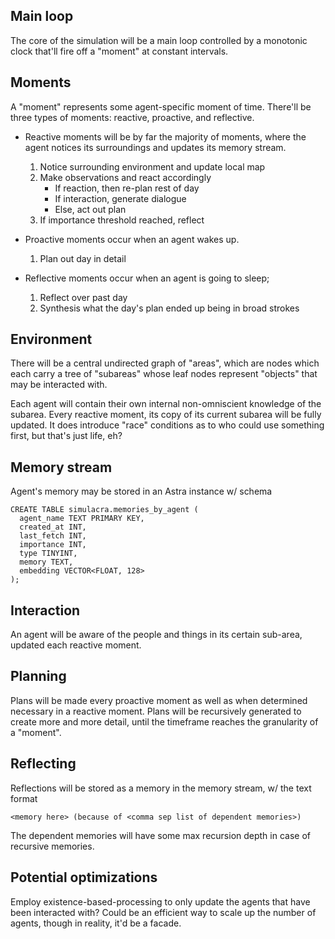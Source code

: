 ## Main loop
The core of the simulation will be a main loop controlled by a monotonic clock that'll fire off a
"moment" at constant intervals.

## Moments
A "moment" represents some agent-specific moment of time. There'll be three types of moments: 
reactive, proactive, and reflective.

  - Reactive moments will be by far the majority of moments, where the agent notices its
    surroundings and updates its memory stream.
    1. Notice surrounding environment and update local map
    2. Make observations and react accordingly
       - If reaction, then re-plan rest of day
       - If interaction, generate dialogue
       - Else, act out plan
    3. If importance threshold reached, reflect
   
  - Proactive moments occur when an agent wakes up.
    1. Plan out day in detail

  - Reflective moments occur when an agent is going to sleep;
    1. Reflect over past day
    2. Synthesis what the day's plan ended up being in broad strokes

## Environment
There will be a central undirected graph of "areas", which are nodes which each carry a tree of 
"subareas" whose leaf nodes represent "objects" that may be interacted with.

Each agent will contain their own internal non-omniscient knowledge of the subarea. Every reactive
moment, its copy of its current subarea will be fully updated. It does introduce "race" conditions
as to who could use something first, but that's just life, eh?

## Memory stream
Agent's memory may be stored in an Astra instance w/ schema

```
CREATE TABLE simulacra.memories_by_agent (
  agent_name TEXT PRIMARY KEY,
  created_at INT,
  last_fetch INT,
  importance INT,
  type TINYINT,
  memory TEXT,
  embedding VECTOR<FLOAT, 128>
);
```

## Interaction
An agent will be aware of the people and things in its certain sub-area, updated each reactive
moment.

## Planning
Plans will be made every proactive moment as well as when determined necessary in a reactive
moment. Plans will be recursively generated to create more and more detail, until the timeframe
reaches the granularity of a "moment".

## Reflecting
Reflections will be stored as a memory in the memory stream, w/ the text format

```
<memory here> (because of <comma sep list of dependent memories>)
```

The dependent memories will have some max recursion depth in case of recursive memories.

## Potential optimizations
Employ existence-based-processing to only update the agents that have been interacted with? 
Could be an efficient way to scale up the number of agents, though in reality, it'd be a facade.
